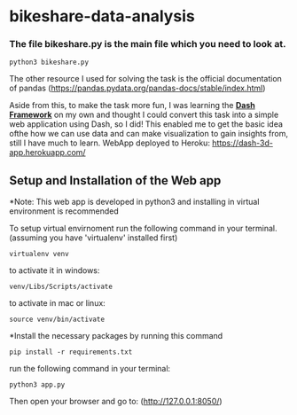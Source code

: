 # bikeshare-data-analysis
### The file **bikeshare.py** is the main file which you need to look at.
```
python3 bikeshare.py
```

The other resource I used for solving the task is the official documentation of pandas
(https://pandas.pydata.org/pandas-docs/stable/index.html)

Aside from this, to make the task more fun, I was learning the **[Dash Framework](https://plot.ly/products/dash/)** on my own and thought I could convert this task into a simple web application using Dash, so I did!
This enabled me to get the basic idea ofthe how we can use data and can make visualization to gain insights from, still I have much to learn.
WebApp deployed to Heroku:  https://dash-3d-app.herokuapp.com/ 
## Setup and Installation of the Web app
*Note: This web app is developed in python3 and installing in virtual environment is recommended

To setup virtual envirnoment run the following command in your terminal.(assuming you have 'virtualenv' installed first)
```
virtualenv venv
```

to activate it in windows:
```
venv/Libs/Scripts/activate
```

to activate in mac or linux:
```
source venv/bin/activate
```

*Install the necessary packages by running this command
```
pip install -r requirements.txt
```

run the following command in your terminal:
```
python3 app.py
```

Then open your browser and go to: (http://127.0.0.1:8050/)



